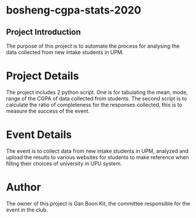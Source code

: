 # bosheng-cgpa-stats-2020
## Project Introduction
The purpose of this project is to automate the process for analysing the data collected from new intake students in UPM.
# Project Details
The project includes 2 python script. 
One is for tabulating the mean, mode, range of the CGPA of data collected from students.
The second script is to calculate the ratio of completeness for the responses collected, this is to measure the success of the event.
# Event Details
The event is to collect data from new intake students in UPM, analyzed and upload the results to various websites for students to make reference when filling their choices of university in UPU system.
# Author
The owner of this project is Gan Boon Kit, the committee responsible for the event in the club.
